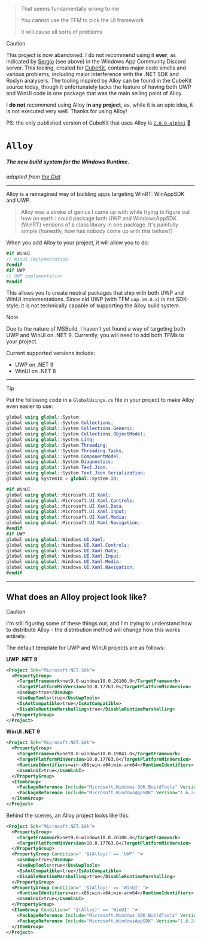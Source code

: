 > That seems fundamentally wrong to me
> 
> You cannot use the TFM to pick the UI framework
> 
> It will cause all sorts of problems

> [!CAUTION]
> This project is now abandoned. I do not recommend using it **ever**, as indicated by [Sergio](https://github.com/Sergio0694) (see above) in the Windows App Community Discord server.
> This tooling, created for [CubeKit](https://github.com/RiversideValley/Toolkit), contains major code smells and various problems, including major interference with the .NET SDK and Roslyn analysers.
> The tooling inspired by Alloy can be found in the CubeKit source today, though it unfortunately lacks the feature of having both UWP and WinUI code in one package that was the main selling point of Alloy.
>
> I **do not** recommend using Alloy **in any project**, as, while it is an epic idea, it is not executed very well.
> Thanks for using Alloy!
> 
> PS: the only published version of CubeKit that uses Alloy is [`2.0.0-alpha1`](https://www.nuget.org/packages/Riverside.Toolkit/2.0.0-alpha1) 👀

# `Alloy`

##### The new build system for the Windows Runtime.

_adapted from [the Gist](https://gist.github.com/Lamparter/7747df6950cf2133723ea120fdf1334e)_

---

Alloy is a reimagined way of building apps targeting WinRT: WinAppSDK and UWP.

> Alloy was a stroke of genius I came up with while trying to figure out how on earth I could package both UWP and WindowsAppSDK (WinRT) versions of a class library in one package.
> It's painfully simple (honestly, how has nobody come up with this before?)

When you add Alloy to your project, it will allow you to do:
```cs
#if WinUI
// WinUI implementation
#endif
#if UWP
// UWP implementation
#endif
```

This allows you to create neutral packages that ship with both UWP and WinUI implementations. Since old UWP (with TFM `uap.10.0.x`) is not SDK-style, it is not technically capable of supporting the Alloy build system.

> [!NOTE]
> Due to the nature of MSBuild, I haven't yet found a way of targeting both UWP and WinUI on .NET 9.
> Currently, you will need to add both TFMs to your project.

Current supported versions include:
- UWP on .NET 9
- WinUI on .NET 8

---

> [!TIP]
> Put the following code in a `GlobalUsings.cs` file in your project to make Alloy even easier to use:

```cs
global using global::System;
global using global::System.Collections;
global using global::System.Collections.Generic;
global using global::System.Collections.ObjectModel;
global using global::System.Linq;
global using global::System.Threading;
global using global::System.Threading.Tasks;
global using global::System.ComponentModel;
global using global::System.Diagnostics;
global using global::System.Text.Json;
global using global::System.Text.Json.Serialization;
global using SystemIO = global::System.IO;

#if WinUI
global using global::Microsoft.UI.Xaml;
global using global::Microsoft.UI.Xaml.Controls;
global using global::Microsoft.UI.Xaml.Data;
global using global::Microsoft.UI.Xaml.Input;
global using global::Microsoft.UI.Xaml.Media;
global using global::Microsoft.UI.Xaml.Navigation;
#endif
#if UWP
global using global::Windows.UI.Xaml;
global using global::Windows.UI.Xaml.Controls;
global using global::Windows.UI.Xaml.Data;
global using global::Windows.UI.Xaml.Input;
global using global::Windows.UI.Xaml.Media;
global using global::Windows.UI.Xaml.Navigation;
#endif
```

---

## What does an Alloy project look like?

> [!CAUTION]
> I'm still figuring some of these things out, and I'm trying to understand how to distribute Alloy - the distribution method will change how this works entirely.

The default template for UWP and WinUI projects are as follows:

**UWP .NET 9**

```xml
<Project Sdk="Microsoft.NET.Sdk">
  <PropertyGroup>
    <TargetFramework>net9.0-windows10.0.26100.0</TargetFramework>
    <TargetPlatformMinVersion>10.0.17763.0</TargetPlatformMinVersion>
    <UseUwp>true</UseUwp>
    <UseUwpTools>true</UseUwpTools>
    <IsAotCompatible>true</IsAotCompatible>
    <DisableRuntimeMarshalling>true</DisableRuntimeMarshalling>
  </PropertyGroup>
</Project>
```

**WinUI .NET 9**

```xml
<Project Sdk="Microsoft.NET.Sdk">
  <PropertyGroup>
    <TargetFramework>net8.0-windows10.0.19041.0</TargetFramework>
    <TargetPlatformMinVersion>10.0.17763.0</TargetPlatformMinVersion>
    <RuntimeIdentifiers>win-x86;win-x64;win-arm64</RuntimeIdentifiers>
    <UseWinUI>true</UseWinUI>
  </PropertyGroup>
  <ItemGroup>
    <PackageReference Include="Microsoft.Windows.SDK.BuildTools" Version="10.0.26100.1742" />
    <PackageReference Include="Microsoft.WindowsAppSDK" Version="1.6.241114003" />
  </ItemGroup>
</Project>
```

Behind the scenes, an Alloy project looks like this:

```xml
<Project Sdk="Microsoft.NET.Sdk">
  <PropertyGroup>
    <TargetFramework>net9.0-windows10.0.26100.0</TargetFramework>
    <TargetPlatformMinVersion>10.0.17763.0</TargetPlatformMinVersion>
  </PropertyGroup>
  <PropertyGroup Condition=" '$(Alloy)' == 'UWP' ">
    <UseUwp>true</UseUwp>
    <UseUwpTools>true</UseUwpTools>
    <IsAotCompatible>true</IsAotCompatible>
    <DisableRuntimeMarshalling>true</DisableRuntimeMarshalling>
  </PropertyGroup>
  <PropertyGroup Condition=" '$(Alloy)' == 'WinUI' ">
    <RuntimeIdentifiers>win-x86;win-x64;win-arm64</RuntimeIdentifiers>
    <UseWinUI>true</UseWinUI>
  </PropertyGroup>
  <ItemGroup Condition=" '$(Alloy)' == 'WinUI' ">
    <PackageReference Include="Microsoft.Windows.SDK.BuildTools" Version="10.0.26100.1742" />
    <PackageReference Include="Microsoft.WindowsAppSDK" Version="1.6.241114003" />
  </ItemGroup>
</Project>
```
